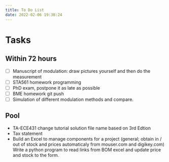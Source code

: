 ```yaml
---
title: To Do List
date: 2022-02-06 19:38:24
---
```


# Tasks

## Within 72 hours
- [ ] Manuscript of modulation: draw pictures yourself and then do the measurement
- [ ] STA561 homework programming
- [ ] PhD exam, postpone it as late as possible
- [ ] BME homework git push
- [ ] Simulation of different modulation methods and compare. 
## Pool
- TA-ECE431 change tutorial solution file name based on 3rd Edtion
- Tax statement
- Build an Excel to manage components for a project (general; obtain in / out of stock and prices automaticaly from mouser.com and digikey.com) Write a python program to read links from BOM excel and update price and stock to the form.

